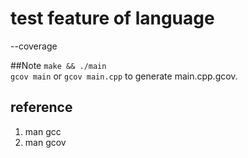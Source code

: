 # test feature of language
--coverage

##Note
`make && ./main`  
`gcov main` or `gcov main.cpp` to generate main.cpp.gcov.

## reference
1. man gcc
2. man gcov
